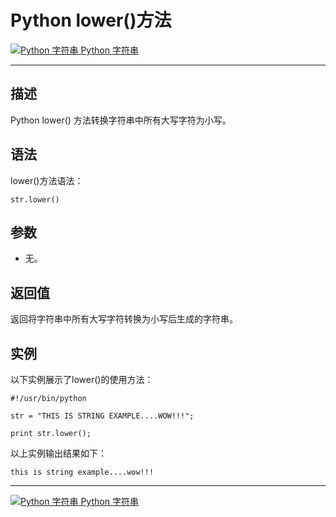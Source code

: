 Python lower()方法
================

 [![Python 字符串](../images/up.gif) Python 字符串](python-strings.html)

* * *

描述
--

Python lower() 方法转换字符串中所有大写字符为小写。

语法
--

lower()方法语法：
```
str.lower()
```
参数
--

*   无。

返回值
---

返回将字符串中所有大写字符转换为小写后生成的字符串。

实例
--

以下实例展示了lower()的使用方法：
```
#!/usr/bin/python

str = "THIS IS STRING EXAMPLE....WOW!!!";

print str.lower();
```
以上实例输出结果如下：
```
this is string example....wow!!!
```
* * *

 [![Python 字符串](../images/up.gif) Python 字符串](python-strings.html)
